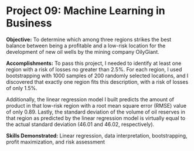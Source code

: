 # Project 09: Machine Learning in Business
 
**Objective:** To determine which among three regions strikes the best balance between being a profitable and a low-risk location for the development of new oil wells by the mining company OilyGiant.

**Accomplishments:** To pass this project, I needed to identify at least one region with a risk of losses no greater than 2.5%. For each region, I used bootstrapping with 1000 samples of 200 randomly selected locations, and I discovered that exactly one region fits this description, with a risk of losses of only 1.5%. 

Additionally, the linear regression model I built predicts the amount of product in that low-risk region with a root mean square error (RMSE) value of only 0.89. Lastly, the standard deviation of the volume of oil reserves in that region as predicted by the linear regression model is virtually equal to the actual standard deviation (46.01 and 46.02, respectively).

**Skills Demonstrated:** Linear regression, data interpretation, bootstrapping, profit maximization, and risk assessment